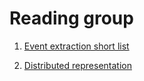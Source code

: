 # Reading group


1. [Event extraction short list](event-extraction.md)

2. [Distributed representation]()

